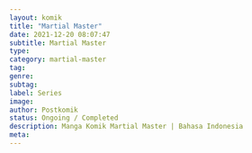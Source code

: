 ```yaml
---
layout: komik
title: "Martial Master"
date: 2021-12-20 08:07:47
subtitle: Martial Master
type: 
category: martial-master
tag: 
genre: 
subtag: 
label: Series
image: 
author: Postkomik
status: Ongoing / Completed
description: Manga Komik Martial Master | Bahasa Indonesia
meta: 
---
```

